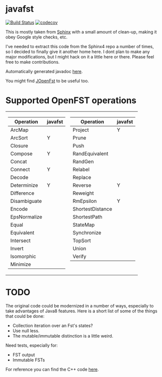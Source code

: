 javafst
=======

[![Build Status](https://travis-ci.org/belambert/asr-tools.svg?branch=master)](https://travis-ci.org/belambert/asr-tools)
[![codecov](https://codecov.io/gh/belambert/javafst/branch/master/graph/badge.svg)](https://codecov.io/gh/belambert/javafst)

This is mostly taken from
[Sphinx](https://github.com/cmusphinx/sphinx4/tree/master/sphinx4-core/src/main/java/edu/cmu/sphinx/fst)
with a small amount of clean-up, making it obey Google style checks, etc.

I've needed to extract this code from the Sphinx4 repo a number of times, so I
decided to finally give it another home here. I dont plan to make any major
modifications, but I might hack on it a little here or there. Please feel free
to make contributions.

Automatically generated javadoc [here](https://belambert.github.io/javafst/).

You might find [JOpenFst](https://github.com/steveash/jopenfst) to be useful too.


Supported OpenFST operations
============================

<table border="0">
<tr><td valign=top>

| Operation | javafst |
| ----------|---------|
| ArcMap	|  |
| ArcSort	| Y |
| Closure	|  |
| Compose	| Y |
| Concat	|  |
| Connect	| Y |
| Decode	|  |
| Determinize	| Y |
| Difference	|  |
| Disambiguate	|  |
| Encode	|  |
| EpsNormalize	|  |
| Equal	|  |
| Equivalent	|  |
| Intersect	|  |
| Invert	|  |
| Isomorphic	|  |
| Minimize	|  |

</td><td valign=top>

| Operation | javafst |
| ----------|---------|
| Project	| Y |
| Prune	|  |
| Push	|  |
| RandEquivalent	|  |
| RandGen	|  |
| Relabel	|  |
| Replace	|  |
| Reverse	| Y |
| Reweight	|  |
| RmEpsilon	| Y |
| ShortestDistance	|  |
| ShortestPath	|  |
| StateMap	|  |
| Synchronize	|  |
| TopSort	|  |
| Union	|  |
| Verify	|  |

</td></tr> </table>


TODO
====

The original code could be modernized in a number of ways, especially to take
advantages of Java8 features.  Here is a short list of some of the things that
could be done:
- Collection iteration over an Fst's states?
- Use null less.
- The mutable/immutable distinction is a little weird.

Need tests, especially for:
- FST output
- Immutable FSTs

For reference you can find the C++ code [here](http://www.openfst.org/doxygen/fst/html).

